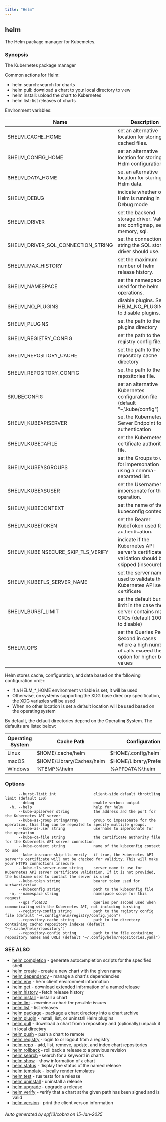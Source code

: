 ```yaml
---
title: "Helm"
---
```


## helm

The Helm package manager for Kubernetes.

### Synopsis

The Kubernetes package manager

Common actions for Helm:

- helm search:    search for charts
- helm pull:      download a chart to your local directory to view
- helm install:   upload the chart to Kubernetes
- helm list:      list releases of charts

Environment variables:

| Name                               | Description                                                                                                |
|------------------------------------|------------------------------------------------------------------------------------------------------------|
| $HELM_CACHE_HOME                   | set an alternative location for storing cached files.                                                      |
| $HELM_CONFIG_HOME                  | set an alternative location for storing Helm configuration.                                                |
| $HELM_DATA_HOME                    | set an alternative location for storing Helm data.                                                         |
| $HELM_DEBUG                        | indicate whether or not Helm is running in Debug mode                                                      |
| $HELM_DRIVER                       | set the backend storage driver. Values are: configmap, secret, memory, sql.                                |
| $HELM_DRIVER_SQL_CONNECTION_STRING | set the connection string the SQL storage driver should use.                                               |
| $HELM_MAX_HISTORY                  | set the maximum number of helm release history.                                                            |
| $HELM_NAMESPACE                    | set the namespace used for the helm operations.                                                            |
| $HELM_NO_PLUGINS                   | disable plugins. Set HELM_NO_PLUGINS=1 to disable plugins.                                                 |
| $HELM_PLUGINS                      | set the path to the plugins directory                                                                      |
| $HELM_REGISTRY_CONFIG              | set the path to the registry config file.                                                                  |
| $HELM_REPOSITORY_CACHE             | set the path to the repository cache directory                                                             |
| $HELM_REPOSITORY_CONFIG            | set the path to the repositories file.                                                                     |
| $KUBECONFIG                        | set an alternative Kubernetes configuration file (default "~/.kube/config")                                |
| $HELM_KUBEAPISERVER                | set the Kubernetes API Server Endpoint for authentication                                                  |
| $HELM_KUBECAFILE                   | set the Kubernetes certificate authority file.                                                             |
| $HELM_KUBEASGROUPS                 | set the Groups to use for impersonation using a comma-separated list.                                      |
| $HELM_KUBEASUSER                   | set the Username to impersonate for the operation.                                                         |
| $HELM_KUBECONTEXT                  | set the name of the kubeconfig context.                                                                    |
| $HELM_KUBETOKEN                    | set the Bearer KubeToken used for authentication.                                                          |
| $HELM_KUBEINSECURE_SKIP_TLS_VERIFY | indicate if the Kubernetes API server's certificate validation should be skipped (insecure)                |
| $HELM_KUBETLS_SERVER_NAME          | set the server name used to validate the Kubernetes API server certificate                                 |
| $HELM_BURST_LIMIT                  | set the default burst limit in the case the server contains many CRDs (default 100, -1 to disable)         |
| $HELM_QPS                          | set the Queries Per Second in cases where a high number of calls exceed the option for higher burst values |

Helm stores cache, configuration, and data based on the following configuration order:

- If a HELM_*_HOME environment variable is set, it will be used
- Otherwise, on systems supporting the XDG base directory specification, the XDG variables will be used
- When no other location is set a default location will be used based on the operating system

By default, the default directories depend on the Operating System. The defaults are listed below:

| Operating System | Cache Path                | Configuration Path             | Data Path               |
|------------------|---------------------------|--------------------------------|-------------------------|
| Linux            | $HOME/.cache/helm         | $HOME/.config/helm             | $HOME/.local/share/helm |
| macOS            | $HOME/Library/Caches/helm | $HOME/Library/Preferences/helm | $HOME/Library/helm      |
| Windows          | %TEMP%\helm               | %APPDATA%\helm                 | %APPDATA%\helm          |


### Options

```
      --burst-limit int                 client-side default throttling limit (default 100)
      --debug                           enable verbose output
  -h, --help                            help for helm
      --kube-apiserver string           the address and the port for the Kubernetes API server
      --kube-as-group stringArray       group to impersonate for the operation, this flag can be repeated to specify multiple groups.
      --kube-as-user string             username to impersonate for the operation
      --kube-ca-file string             the certificate authority file for the Kubernetes API server connection
      --kube-context string             name of the kubeconfig context to use
      --kube-insecure-skip-tls-verify   if true, the Kubernetes API server's certificate will not be checked for validity. This will make your HTTPS connections insecure
      --kube-tls-server-name string     server name to use for Kubernetes API server certificate validation. If it is not provided, the hostname used to contact the server is used
      --kube-token string               bearer token used for authentication
      --kubeconfig string               path to the kubeconfig file
  -n, --namespace string                namespace scope for this request
      --qps float32                     queries per second used when communicating with the Kubernetes API, not including bursting
      --registry-config string          path to the registry config file (default "~/.config/helm/registry/config.json")
      --repository-cache string         path to the directory containing cached repository indexes (default "~/.cache/helm/repository")
      --repository-config string        path to the file containing repository names and URLs (default "~/.config/helm/repositories.yaml")
```

### SEE ALSO

* [helm completion](helm_completion.md)	 - generate autocompletion scripts for the specified shell
* [helm create](helm_create.md)	 - create a new chart with the given name
* [helm dependency](helm_dependency.md)	 - manage a chart's dependencies
* [helm env](helm_env.md)	 - helm client environment information
* [helm get](helm_get.md)	 - download extended information of a named release
* [helm history](helm_history.md)	 - fetch release history
* [helm install](helm_install.md)	 - install a chart
* [helm lint](helm_lint.md)	 - examine a chart for possible issues
* [helm list](helm_list.md)	 - list releases
* [helm package](helm_package.md)	 - package a chart directory into a chart archive
* [helm plugin](helm_plugin.md)	 - install, list, or uninstall Helm plugins
* [helm pull](helm_pull.md)	 - download a chart from a repository and (optionally) unpack it in local directory
* [helm push](helm_push.md)	 - push a chart to remote
* [helm registry](helm_registry.md)	 - login to or logout from a registry
* [helm repo](helm_repo.md)	 - add, list, remove, update, and index chart repositories
* [helm rollback](helm_rollback.md)	 - roll back a release to a previous revision
* [helm search](helm_search.md)	 - search for a keyword in charts
* [helm show](helm_show.md)	 - show information of a chart
* [helm status](helm_status.md)	 - display the status of the named release
* [helm template](helm_template.md)	 - locally render templates
* [helm test](helm_test.md)	 - run tests for a release
* [helm uninstall](helm_uninstall.md)	 - uninstall a release
* [helm upgrade](helm_upgrade.md)	 - upgrade a release
* [helm verify](helm_verify.md)	 - verify that a chart at the given path has been signed and is valid
* [helm version](helm_version.md)	 - print the client version information

###### Auto generated by spf13/cobra on 15-Jan-2025
